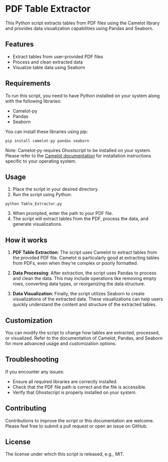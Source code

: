 # PDF Table Extractor

This Python script extracts tables from PDF files using the Camelot library and provides data visualization capabilities using Pandas and Seaborn.

## Features

- Extract tables from user-provided PDF files
- Process and clean extracted data
- Visualize table data using Seaborn

## Requirements

To run this script, you need to have Python installed on your system along with the following libraries:

- Camelot-py
- Pandas
- Seaborn

You can install these libraries using pip:

```
pip install camelot-py pandas seaborn
```

Note: Camelot-py requires Ghostscript to be installed on your system. Please refer to the [Camelot documentation](https://camelot-py.readthedocs.io/en/master/user/install.html#install) for installation instructions specific to your operating system.

## Usage

1. Place the script in your desired directory.
2. Run the script using Python:

```
python Table_Extractor.py
```

3. When prompted, enter the path to your PDF file.
4. The script will extract tables from the PDF, process the data, and generate visualizations.

## How it works

1. **PDF Table Extraction**: The script uses Camelot to extract tables from the provided PDF file. Camelot is particularly good at extracting tables from PDFs, even when they're complex or poorly formatted.

2. **Data Processing**: After extraction, the script uses Pandas to process and clean the data. This may include operations like removing empty rows, converting data types, or reorganizing the data structure.

3. **Data Visualization**: Finally, the script utilizes Seaborn to create visualizations of the extracted data. These visualizations can help users quickly understand the content and structure of the extracted tables.

## Customization

You can modify the script to change how tables are extracted, processed, or visualized. Refer to the documentation of Camelot, Pandas, and Seaborn for more advanced usage and customization options.

## Troubleshooting

If you encounter any issues:

- Ensure all required libraries are correctly installed.
- Check that the PDF file path is correct and the file is accessible.
- Verify that Ghostscript is properly installed on your system.

## Contributing

Contributions to improve the script or this documentation are welcome. Please feel free to submit a pull request or open an issue on GitHub.

## License

The license under which this script is released, e.g., MIT.

